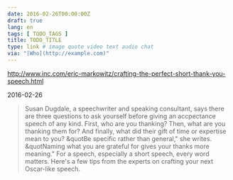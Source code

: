 ```yaml
---
date: 2016-02-26T00:00:00Z
draft: true
lang: en
tags: [ TODO_TAGS ]
title: TODO_TITLE
type: link # image quote video text audio chat
via: "[Who](http://example.com)"
---
```


<http://www.inc.com/eric-markowitz/crafting-the-perfect-short-thank-you-speech.html>

2016-02-26
> Susan Dugdale, a speechwriter and speaking consultant, says there are three questions to ask yourself before giving an accpectance speech of any kind. First, who are you thanking? Then, what are you thanking them for? And finally, what did their gift of time or expertise mean to you?
> &quotBe specific rather than general," she writes. &quotNaming what you are grateful for gives your thanks more meaning." For a speech, especially a short speech, every word matters. Here's a few tips from the experts on crafting your next Oscar-like speech.



